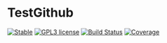 # TestGithub

[![Stable](https://img.shields.io/badge/docs-stable-blue.svg)](https://HoBeZwe.github.io/TestGithub.jl/stable)
[![GPL3 license](https://img.shields.io/badge/License-GPL3-blue.svg)](https://HoBeZwe.github.io/SphericalScattering.jl)
[![Build Status](https://github.com/HoBeZwe/TestGithub.jl/workflows/CI/badge.svg)](https://github.com/HoBeZwe/TestGithub.jl/actions)
[![Coverage](https://codecov.io/gh/HoBeZwe/TestGithub.jl/branch/master/graph/badge.svg)](https://codecov.io/gh/HoBeZwe/TestGithub.jl)
